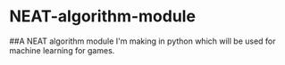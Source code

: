 # NEAT-algorithm-module
##A NEAT algorithm module I'm making in python which will be used for machine learning for games.

